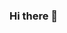 ### Hi there 👋

<!--


- 🔭 I’m currently working on: A project named Valepro that creates a platform to deliver awards of a Loyalty program of the Valemas company.
- 🌱 I’m currently learning: More backend and how to become more desirable to the big tech companies. Also I am learning Italian 🟢⚪🔴
- 👯 I’m looking to collaborate on: Backend open source projects.
- 🤔 I’m looking for help with: More complex backend solutions, more than just a controller connected to a CRUD.
- 💬 Ask me about: Java and C#
- 📫 How to reach me: My mail is in my profile, or you can write me directly from my social networks.
- 😄 Pronouns: Him/He
- ⚡ Fun fact: I have 3 passports, Colombian: 🟡🔵🔴, Chilean: 🔵⭐⚪🔴 and Italian: 🟢⚪🔴 and I know 3 Languages, Spanish, English and Italian.
-->
